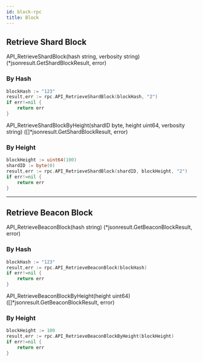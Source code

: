 ```yaml
---
id: block-rpc
title: Block
---
```


## Retrieve Shard Block

API_RetrieveShardBlock(hash string, verbosity string) (\*jsonresult.GetShardBlockResult, error)

### By Hash

```go title="Example: get shard block with hash '123' and verbosity level of '2'"
blockHash := "123"
result,err := rpc.API_RetrieveShardBlock(blockHash, "2")
if err!=nil {
    return err
}
```

API_RetrieveShardBlockByHeight(shardID byte, height uint64, verbosity string) ([]\*jsonresult.GetShardBlockResult, error)

### By Height

```go title="Example: get shard block of shard 0 with height 100 and verbosity level of '2'"
blockHeight := uint64(100)
shardID := byte(0)
result,err := rpc.API_RetrieveShardBlock(shardID, blockHeight, "2")
if err!=nil {
    return err
}
```

---

## Retrieve Beacon Block

API_RetrieveBeaconBlock(hash string) (\*jsonresult.GetBeaconBlockResult, error)

### By Hash

```go title="Example: get beacon block with hash '123'"
blockHash := "123"
result,err := rpc.API_RetrieveBeaconBlock(blockHash)
if err!=nil {
    return err
}
```

API_RetrieveBeaconBlockByHeight(height uint64) ([]\*jsonresult.GetBeaconBlockResult, error)

### By Height

```go title="Example: get beacon block with height 100"
blockHeight := 100
result,err := rpc.API_RetrieveBeaconBlockByHeight(blockHeight)
if err!=nil {
    return err
}
```
